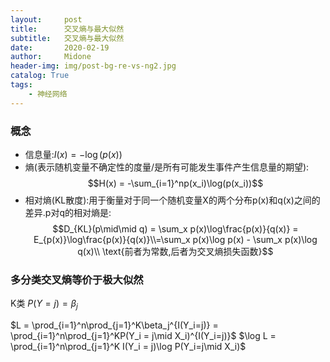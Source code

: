 ```yaml
---
layout:     post
title:      交叉熵与最大似然
subtitle:   交叉熵与最大似然
date:       2020-02-19
author:     Midone
header-img: img/post-bg-re-vs-ng2.jpg
catalog: True
tags:
    - 神经网络
---
```


### 概念
- 信息量:$I(x) = -\log(p(x))$
- 熵(表示随机变量不确定性的度量/是所有可能发生事件产生信息量的期望):
$$H(x) = -\sum_{i=1}^np(x_i)\log(p(x_i))$$
- 相对熵(KL散度):用于衡量对于同一个随机变量X的两个分布p(x)和q(x)之间的差异.p对q的相对熵是:
$$D_{KL}(p\mid\mid q) = \sum_x p(x)\log\frac{p(x)}{q(x)} = E_{p(x)}\log\frac{p(x)}{q(x)}\\=\sum_x p(x)\log p(x) - \sum_x p(x)\log q(x)\\
\text{前者为常数,后者为交叉熵损失函数}$$ 


### 多分类交叉熵等价于极大似然

K类 $P(Y = j) = \beta_j$

$L = \prod_{i=1}^n\prod_{j=1}^K\beta_j^{I(Y_i=j)} = \prod_{i=1}^n\prod_{j=1}^KP(Y_i = j\mid X_i)^{I(Y_i=j)}$
$\log L = \prod_{i=1}^n\prod_{j=1}^K I(Y_i = j)\log P(Y_i=j\mid X_i)$